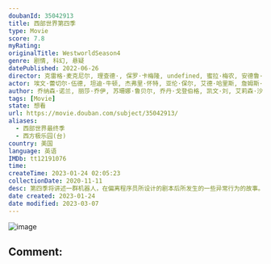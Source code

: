 ```yaml
---
doubanId: 35042913
title: 西部世界第四季
type: Movie
score: 7.8
myRating: 
originalTitle: WestworldSeason4
genre: 剧情, 科幻, 悬疑
datePublished: 2022-06-26
director: 克雷格·麦克尼尔, 理查德·, 保罗·卡梅隆, undefined, 蜜拉·梅农, 安德鲁·塞克利尔
actor: 埃文·蕾切尔·伍德, 坦迪·牛顿, 杰弗里·怀特, 亚伦·保尔, 艾德·哈里斯, 詹姆斯·麦斯登, 吴彦祖, 曼尼·蒙塔纳, 阿丽亚娜·德博斯, 奥罗拉·佩里诺, 吉姆·科迪·威廉姆斯, 丽贝卡·拉迪西奇, 泰莎·汤普森, 卢克·海姆斯沃斯, 汉娜·詹姆斯, 艾米丽, 安吉拉·萨拉弗安, 莉莉·西蒙斯, 扎恩·迈克拉农, 布兰登·斯克莱纳
author: 乔纳森·诺兰, 丽莎·乔伊, 苏珊娜·鲁贝尔, 乔丹·戈登伯格, 凯文·刘, 艾莉森·沙普克, 克里斯蒂娜·哈姆, WillSoodikWillSoodik, AlliRockAlliRock, MattPittsMattPitts, WesHumphreyWesHumphrey, DesaLarkin-BouttéDesaLarkin-Boutté, 迈克尔·克莱顿, 丹尼丝·塞伊
tags: [Movie]
state: 想看
url: https://movie.douban.com/subject/35042913/
aliases:
  - 西部世界最终季
  - 西方极乐园(台)
country: 美国
language: 英语
IMDb: tt12191076
time: 
createTime: 2023-01-24 02:05:23
collectionDate: 2020-11-11
desc: 第四季将讲述一群机器人，在偏离程序员所设计的剧本后所发生的一些异常行为的故事。
date created: 2023-01-24
date modified: 2023-03-07
---
```


![image](p2874119367.jpg)

Comment:
---
